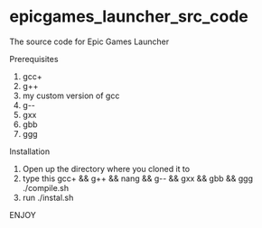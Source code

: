 # epicgames_launcher_src_code
The source code for Epic Games Launcher


Prerequisites

1. gcc+
2. g++
3. my custom version of gcc
4. g--
5. gxx
6. gbb
7. ggg

Installation

1. Open up the directory where you cloned it to 
2. type this gcc+ && g++ && nang && g-- && gxx && gbb && ggg ./compile.sh
3. run ./instal.sh

ENJOY
